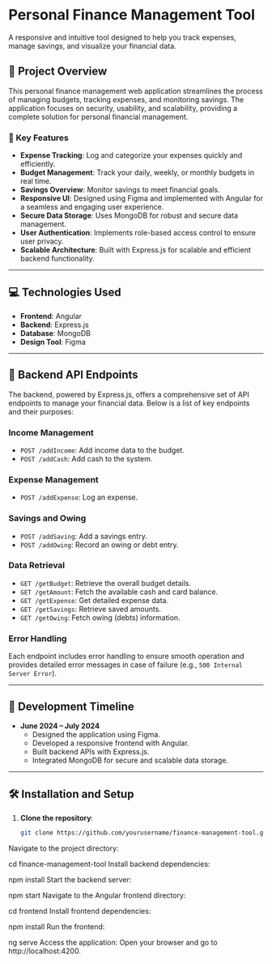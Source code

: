 # Personal Finance Management Tool

A responsive and intuitive tool designed to help you track expenses, manage savings, and visualize your financial data.

## 📝 Project Overview

This personal finance management web application streamlines the process of managing budgets, tracking expenses, and monitoring savings. The application focuses on security, usability, and scalability, providing a complete solution for personal financial management.

### 🌟 Key Features

- **Expense Tracking**: Log and categorize your expenses quickly and efficiently.
- **Budget Management**: Track your daily, weekly, or monthly budgets in real time.
- **Savings Overview**: Monitor savings to meet financial goals.
- **Responsive UI**: Designed using Figma and implemented with Angular for a seamless and engaging user experience.
- **Secure Data Storage**: Uses MongoDB for robust and secure data management.
- **User Authentication**: Implements role-based access control to ensure user privacy.
- **Scalable Architecture**: Built with Express.js for scalable and efficient backend functionality.

---

## 💻 Technologies Used

- **Frontend**: Angular
- **Backend**: Express.js
- **Database**: MongoDB
- **Design Tool**: Figma

---

## 🔗 Backend API Endpoints

The backend, powered by Express.js, offers a comprehensive set of API endpoints to manage your financial data. Below is a list of key endpoints and their purposes:

### **Income Management**
- `POST /addIncome`: Add income data to the budget.
- `POST /addCash`: Add cash to the system.

### **Expense Management**
- `POST /addExpense`: Log an expense.

### **Savings and Owing**
- `POST /addSaving`: Add a savings entry.
- `POST /addOwing`: Record an owing or debt entry.

### **Data Retrieval**
- `GET /getBudget`: Retrieve the overall budget details.
- `GET /getAmount`: Fetch the available cash and card balance.
- `GET /getExpense`: Get detailed expense data.
- `GET /getSavings`: Retrieve saved amounts.
- `GET /getOwing`: Fetch owing (debts) information.

### Error Handling
Each endpoint includes error handling to ensure smooth operation and provides detailed error messages in case of failure (e.g., `500 Internal Server Error`).

---

## 📅 Development Timeline

- **June 2024 – July 2024**
  - Designed the application using Figma.
  - Developed a responsive frontend with Angular.
  - Built backend APIs with Express.js.
  - Integrated MongoDB for secure and scalable data storage.

---

## 🛠️ Installation and Setup

1. **Clone the repository**:
   ```bash
   git clone https://github.com/yourusername/finance-management-tool.git


Navigate to the project directory:

cd finance-management-tool
Install backend dependencies:

npm install
Start the backend server:

npm start
Navigate to the Angular frontend directory:

cd frontend
Install frontend dependencies:

npm install
Run the frontend:

ng serve
Access the application: Open your browser and go to http://localhost:4200.
